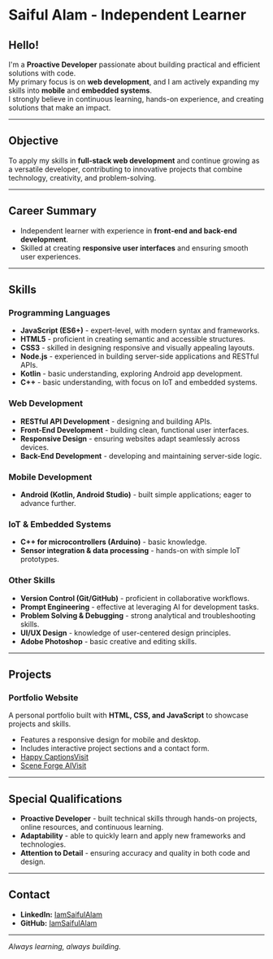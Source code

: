 # Saiful Alam - Independent Learner

## Hello!

I'm a **Proactive Developer** passionate about building practical and efficient solutions with code.  
My primary focus is on **web development**, and I am actively expanding my skills into **mobile** and **embedded systems**.  
I strongly believe in continuous learning, hands-on experience, and creating solutions that make an impact.  

---

## Objective
To apply my skills in **full-stack web development** and continue growing as a versatile developer, contributing to innovative projects that combine technology, creativity, and problem-solving.  

---

## Career Summary
- Independent learner with experience in **front-end and back-end development**.
- Skilled at creating **responsive user interfaces** and ensuring smooth user experiences.

---

## Skills

### Programming Languages
- **JavaScript (ES6+)** - expert-level, with modern syntax and frameworks.  
- **HTML5** - proficient in creating semantic and accessible structures.  
- **CSS3** - skilled in designing responsive and visually appealing layouts.  
- **Node.js** - experienced in building server-side applications and RESTful APIs.  
- **Kotlin** - basic understanding, exploring Android app development.  
- **C++** - basic understanding, with focus on IoT and embedded systems.  

### Web Development
- **RESTful API Development** - designing and building APIs.  
- **Front-End Development** - building clean, functional user interfaces.  
- **Responsive Design** - ensuring websites adapt seamlessly across devices.  
- **Back-End Development** - developing and maintaining server-side logic.  

### Mobile Development
- **Android (Kotlin, Android Studio)** - built simple applications; eager to advance further.  

### IoT & Embedded Systems
- **C++ for microcontrollers (Arduino)** - basic knowledge.  
- **Sensor integration & data processing** - hands-on with simple IoT prototypes.  

### Other Skills
- **Version Control (Git/GitHub)** - proficient in collaborative workflows.  
- **Prompt Engineering** - effective at leveraging AI for development tasks.  
- **Problem Solving & Debugging** - strong analytical and troubleshooting skills.  
- **UI/UX Design** - knowledge of user-centered design principles.  
- **Adobe Photoshop** - basic creative and editing skills.  

---

## Projects

### Portfolio Website  
A personal portfolio built with **HTML, CSS, and JavaScript** to showcase projects and skills.  
- Features a responsive design for mobile and desktop.  
- Includes interactive project sections and a contact form.  
- [Happy Captions](https://github.com/IamSaifulAlam/HappyCaptions)[Visit](https://happy-captions.vercel.app/)
- [Scene Forge AI](https://github.com/IamSaifulAlam/SceneForgeAI)[Visit](https://sceneforge.vercel.app/)

---

## Special Qualifications
- **Proactive Developer** - built technical skills through hands-on projects, online resources, and continuous learning.  
- **Adaptability** - able to quickly learn and apply new frameworks and technologies.  
- **Attention to Detail** - ensuring accuracy and quality in both code and design.  

---

## Contact
- **LinkedIn:** [IamSaifulAlam](https://www.linkedin.com/in/iamsaifulalam)  
- **GitHub:** [IamSaifulAlam](https://github.com/IamSaifulAlam)  

---
*Always learning, always building.*
